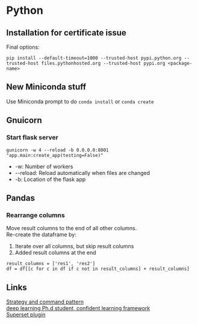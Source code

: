 # Python

## Installation for certificate issue
Final options:
```
pip install --default-timeout=1000 --trusted-host pypi.python.org --trusted-host files.pythonhosted.org --trusted-host pypi.org <package-name>
```

## New Miniconda stuff
Use Miniconda prompt to do `conda install` or `conda create`  

## Gnuicorn
### Start flask server
```
gunicorn -w 4 --reload -b 0.0.0.0:8001 "app.main:create_app(testing=False)"
```
- -w: Number of workers
- --reload: Reload automatically when files are changed
- -b: Location of the flask app

## Pandas
### Rearrange columns
Move result columns to the end of all other columns.  
Re-create the dataframe by:
1. Iterate over all columns, but skip result columns
1. Added result columns at the end
```
result_columns = ['res1', 'res2']
df = df[[c for c in df if c not in result_columns] + result_columns]
```

## Links
[Strategy and command pattern](https://medium.com/@rrfd/strategy-and-command-design-patterns-wizards-and-sandwiches-applications-in-python-d1ee1c86e00f)  
[deep learning Ph.d student, confident learning framework](https://l7.curtisnorthcutt.com/about)  
[Superset plugin](https://www.npmjs.com/package/@superset-ui/plugin-chart-table)

